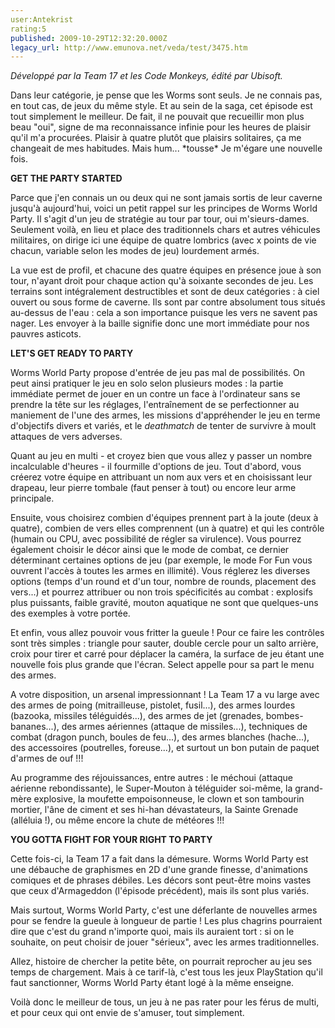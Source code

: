 ```yaml
---
user:Antekrist
rating:5
published: 2009-10-29T12:32:20.000Z
legacy_url: http://www.emunova.net/veda/test/3475.htm
---
```

_Développé par la Team 17 et les Code Monkeys, édité par Ubisoft._  

  

Dans leur catégorie, je pense que les Worms sont seuls. Je ne connais pas, en tout cas, de jeux du même style. Et au sein de la saga, cet épisode est tout simplement le meilleur. De fait, il ne pouvait que recueillir mon plus beau "oui", signe de ma reconnaissance infinie pour les heures de plaisir qu'il m'a procurées. Plaisir à quatre plutôt que plaisirs solitaires, ça me changeait de mes habitudes. Mais hum... \*tousse\* Je m'égare une nouvelle fois.  

  

**GET THE PARTY STARTED**  

Parce que j'en connais un ou deux qui ne sont jamais sortis de leur caverne jusqu'à aujourd'hui, voici un petit rappel sur les principes de Worms World Party. Il s'agit d'un jeu de stratégie au tour par tour, oui m'sieurs-dames. Seulement voilà, en lieu et place des traditionnels chars et autres véhicules militaires, on dirige ici une équipe de quatre lombrics (avec x points de vie chacun, variable selon les modes de jeu) lourdement armés.  

La vue est de profil, et chacune des quatre équipes en présence joue à son tour, n'ayant droit pour chaque action qu'à soixante secondes de jeu. Les terrains sont intégralement destructibles et sont de deux catégories : à ciel ouvert ou sous forme de caverne. Ils sont par contre absolument tous situés au-dessus de l'eau : cela a son importance puisque les vers ne savent pas nager. Les envoyer à la baille signifie donc une mort immédiate pour nos pauvres asticots.  

  

**LET'S GET READY TO PARTY**  

Worms World Party propose d'entrée de jeu pas mal de possibilités. On peut ainsi pratiquer le jeu en solo selon plusieurs modes : la partie immédiate permet de jouer en un contre un face à l'ordinateur sans se prendre la tête sur les réglages, l'entraînement de se perfectionner au maniement de l'une des armes, les missions d'appréhender le jeu en terme d'objectifs divers et variés, et le _deathmatch_ de tenter de survivre à moult attaques de vers adverses.  

Quant au jeu en multi - et croyez bien que vous allez y passer un nombre incalculable d'heures - il fourmille d'options de jeu. Tout d'abord, vous créerez votre équipe en attribuant un nom aux vers et en choisissant leur drapeau, leur pierre tombale (faut penser à tout) ou encore leur arme principale.  

Ensuite, vous choisirez combien d'équipes prennent part à la joute (deux à quatre), combien de vers elles comprennent (un à quatre) et qui les contrôle (humain ou CPU, avec possibilité de régler sa virulence). Vous pourrez également choisir le décor ainsi que le mode de combat, ce dernier déterminant certaines options de jeu (par exemple, le mode For Fun vous ouvrent l'accès à toutes les armes en illimité). Vous réglerez les diverses options (temps d'un round et d'un tour, nombre de rounds, placement des vers...) et pourrez attribuer ou non trois spécificités au combat : explosifs plus puissants, faible gravité, mouton aquatique ne sont que quelques-uns des exemples à votre portée.  

Et enfin, vous allez pouvoir vous fritter la gueule ! Pour ce faire les contrôles sont très simples : triangle pour sauter, double cercle pour un salto arrière, croix pour tirer et carré pour déplacer la caméra, la surface de jeu étant une nouvelle fois plus grande que l'écran. Select appelle pour sa part le menu des armes.  

A votre disposition, un arsenal impressionnant ! La Team 17 a vu large avec des armes de poing (mitrailleuse, pistolet, fusil...), des armes lourdes (bazooka, missiles téléguidés...), des armes de jet (grenades, bombes-bananes...), des armes aériennes (attaque de missiles...), techniques de combat (dragon punch, boules de feu...), des armes blanches (hache...), des accessoires (poutrelles, foreuse...), et surtout un bon putain de paquet d'armes de ouf !!!  

Au programme des réjouissances, entre autres : le méchoui (attaque aérienne rebondissante), le Super-Mouton à téléguider soi-même, la grand-mère explosive, la moufette empoisonneuse, le clown et son tambourin mortier, l'âne de ciment et ses hi-han dévastateurs, la Sainte Grenade (alléluia !), ou même encore la chute de météores !!!  

  

**YOU GOTTA FIGHT FOR YOUR RIGHT TO PARTY**  

Cette fois-ci, la Team 17 a fait dans la démesure. Worms World Party est une débauche de graphismes en 2D d'une grande finesse, d'animations comiques et de phrases débiles. Les décors sont peut-être moins vastes que ceux d'Armageddon (l'épisode précédent), mais ils sont plus variés.  

Mais surtout, Worms World Party, c'est une déferlante de nouvelles armes pour se fendre la gueule à longueur de partie ! Les plus chagrins pourraient dire que c'est du grand n'importe quoi, mais ils auraient tort : si on le souhaite, on peut choisir de jouer "sérieux", avec les armes traditionnelles.  

Allez, histoire de chercher la petite bête, on pourrait reprocher au jeu ses temps de chargement. Mais à ce tarif-là, c'est tous les jeux PlayStation qu'il faut sanctionner, Worms World Party étant logé à la même enseigne.  

Voilà donc le meilleur de tous, un jeu à ne pas rater pour les férus de multi, et pour ceux qui ont envie de s'amuser, tout simplement.